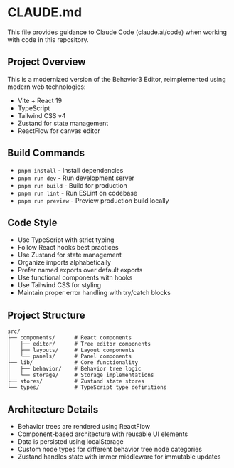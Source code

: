 # CLAUDE.md

This file provides guidance to Claude Code (claude.ai/code) when working with code in this repository.

## Project Overview

This is a modernized version of the Behavior3 Editor, reimplemented using modern web technologies:

- Vite + React 19
- TypeScript
- Tailwind CSS v4
- Zustand for state management
- ReactFlow for canvas editor

## Build Commands

- `pnpm install` - Install dependencies
- `pnpm run dev` - Run development server
- `pnpm run build` - Build for production
- `pnpm run lint` - Run ESLint on codebase
- `pnpm run preview` - Preview production build locally

## Code Style

- Use TypeScript with strict typing
- Follow React hooks best practices
- Use Zustand for state management
- Organize imports alphabetically
- Prefer named exports over default exports
- Use functional components with hooks
- Use Tailwind CSS for styling
- Maintain proper error handling with try/catch blocks

## Project Structure

```
src/
├── components/      # React components
│   ├── editor/      # Tree editor components
│   ├── layouts/     # Layout components
│   └── panels/      # Panel components
├── lib/             # Core functionality
│   ├── behavior/    # Behavior tree logic
│   └── storage/     # Storage implementations
├── stores/          # Zustand state stores
└── types/           # TypeScript type definitions
```

## Architecture Details

- Behavior trees are rendered using ReactFlow
- Component-based architecture with reusable UI elements
- Data is persisted using localStorage
- Custom node types for different behavior tree node categories
- Zustand handles state with immer middleware for immutable updates
